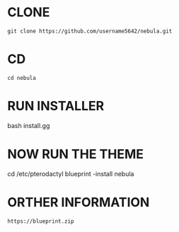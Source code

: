 # CLONE
`git clone https://github.com/username5642/nebula.git`

# CD
`cd nebula`

# RUN INSTALLER
bash install.gg

# NOW RUN THE THEME
cd /etc/pterodactyl
blueprint -install nebula

# ORTHER INFORMATION
`https://blueprint.zip`
